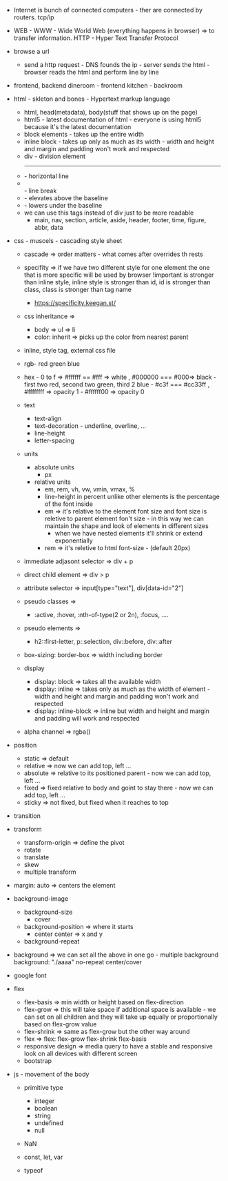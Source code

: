 - Internet is bunch of connected computers - ther are connected by routers. tcp/ip
- WEB - WWW - Wide World Web (everything happens in browser) => to transfer information. HTTP - Hyper Text Transfer Protocol

- browse a url

  - send a http request - DNS founds the ip - server sends the html - browser reads the html and perform line by line

- frontend, backend
  dineroom - frontend
  kitchen - backroom

- html - skleton and bones - Hypertext markup language
  - html, head(metadata), body(stuff that shows up on the page)
  - html5 - latest documentation of html - everyone is using html5 because it's the latest documentation
  - block elements - takes up the entire width
  - inline block - takes up only as much as its width - width and height and margin and padding won't work and respected
  - div - division element
  - <hr> - horizontal line
  - <br> - line break
  - <sup></sup> - elevates above the baseline
  - <sub></sub> - lowers under the baseline
  - we can use this tags instead of div just to be more readable
    - main, nav, section, article, aside, header, footer, time, figure, abbr, data
- css - muscels - cascading style sheet

  - cascade => order matters - what comes after overrides th rests
  - specifity => if we have two different style for one element the one
    that is more specific will be used by browser
    !important is stronger than inline style, inline style is stronger than id, id is stronger than class, class is stronger than tag name

    - https://specificity.keegan.st/

  - css inheritance =>
    - body => ul => li
    - color: inherit => picks up the color from nearest parent
  - inline, style tag, external css file
  - rgb- red green blue
  - hex - 0 to f => #ffffff == #fff => white , #000000 === #000=> black - first two red, second two green, third 2 blue - #c3f === #cc33ff , #ffffffff => opacity 1 - #ffffff00 => opacity 0
  - text
    - text-align
    - text-decoration - underline, overline, ...
    - line-height
    - letter-spacing
  - units
    - absolute units
      - px
    - relative units
      - em, rem, vh, vw, vmin, vmax, %
      - line-height in percent unlike other elements is the percentage of the font inside
      - em => it's relative to the element font size and font size is reletive to parent element fon't size - in this way we can maintain the shape and look of elements in different sizes
        - when we have nested elements it'll shrink or extend exponentially
      - rem => it's reletive to html font-size - (default 20px)
  - immediate adjasont selector => div + p
  - direct child element => div > p
  - attribute selector => input[type="text"], div[data-id="2"]
  - pseudo classes =>
    - :active, :hover, :nth-of-type(2 or 2n), :focus, ....
  - pseudo elements =>
    - h2::first-letter, p::selection, div::before, div::after
  - box-sizing: border-box => width including border
  - display
    - display: block => takes all the available width
    - display: inline => takes only as much as the width of element - width and height and margin and padding won't work and respected
    - display: inline-block => inline but width and height and margin and padding will work and respected
  - alpha channel => rgba()

- position
  - static => default
  - relative => now we can add top, left ...
  - absolute => relative to its positioned parent - now we can add top, left ...
  - fixed => fixed relative to body and goint to stay there - now we can add top, left ...
  - sticky => not fixed, but fixed when it reaches to top
- transition
- transform
  - transform-origin => define the pivot
  - rotate
  - translate
  - skew
  - multiple transform
- margin: auto => centers the element
- background-image
  - background-size
    - cover
  - background-position => where it starts
    - center center => x and y
  - background-repeat
- background => we can set all the above in one go - multiple background
  background: "./aaaa" no-repeat center/cover
- google font
- flex
  - flex-basis => min width or height based on flex-direction
  - flex-grow => this will take space if additional space is available - we can set on all children and they will
    take up equally or proportionally based on flex-grow value
  - flex-shrink => same as flex-grow but the other way around
  - flex => flex: flex-grow flex-shrink flex-basis
  - responsive design => media query to have a stable and responsive look on all devices with different screen
  - bootstrap
- js - movement of the body

  - primitive type
    - integer
    - boolean
    - string
    - undefined
    - null
  - NaN
  - const, let, var

  - typeof
